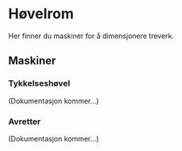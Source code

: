 # Høvelrom

Her finner du maskiner for å dimensjonere treverk.

## Maskiner

### Tykkelseshøvel
(Dokumentasjon kommer...)

### Avretter
(Dokumentasjon kommer...)

